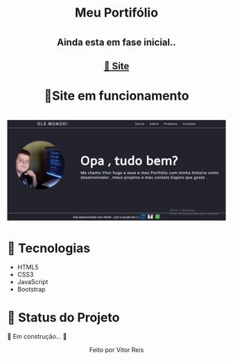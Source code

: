 
<h1 align="center" >Meu Portifólio<h1>
<h2 align="center">Ainda esta em fase inicial..</h2>

<h2 color="blue" align="center">
<a href="ghttps://vitorhrd.github.io/Portifolio/">🔗 Site</a>
</h2>
<h1 align="center"> 🚀Site em funcionamento<h1>
<img src="./imagens/gif3.gif"></img>
<h1>🚀 Tecnologias</h1>
 
 <ul>
     <li> HTML5
      <li> CSS3
       <li> JavaScript
        <li> Bootstrap
 </ul>
 
<h1 > 🚀 Status do Projeto </h1>
 
 <p > 🚧   Em construção... 🚧 </p>
 
 
 <p align="center">Feito por Vitor Reis</p>
